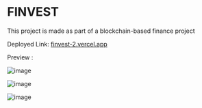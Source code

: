# FINVEST #

This project is made as part of a blockchain-based finance project 

Deployed Link: [finvest-2.vercel.app](https://finvest-2.vercel.app)

Preview : 

![image](https://github.com/user-attachments/assets/8f6785e6-b860-404b-bcb7-20f7a9e7fa65)

![image](https://github.com/user-attachments/assets/5e5bca35-a221-4c50-8696-fcb98e0aa3d4)

![image](https://github.com/user-attachments/assets/911109b2-d606-4d0b-9b04-f4b6ab8de27e)
